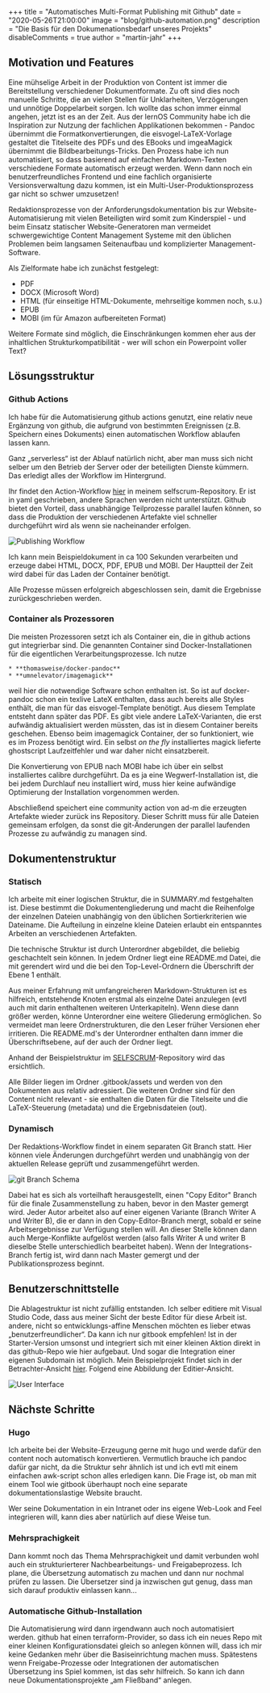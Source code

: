 +++
title = "Automatisches Multi-Format Publishing mit Github"
date = "2020-05-26T21:00:00"
image = "blog/github-automation.png"
description = "Die Basis für den Dokumenationsbedarf unseres Projekts"
disableComments = true
author = "martin-jahr"
+++

## Motivation und Features

Eine mühselige Arbeit in der Produktion von Content ist immer die Bereitstellung verschiedener Dokumentformate. Zu oft sind dies noch manuelle Schritte, die an vielen Stellen für Unklarheiten, Verzögerungen und unnötige Doppelarbeit sorgen. Ich wollte das schon immer einmal angehen, jetzt ist es an der Zeit. Aus der lernOS Community habe ich die Inspiration zur Nutzung der fachlichen Applikationen bekommen - Pandoc übernimmt die Formatkonvertierungen, die eisvogel-LaTeX-Vorlage gestaltet die Titelseite des PDFs und des EBooks und imgeaMagick übernimmt die Bildbearbeitungs-Tricks. Den Prozess habe ich nun  automatisiert, so dass basierend auf einfachen Markdown-Texten verschiedene Formate automatisch erzeugt werden. Wenn dann noch ein benutzerfreundliches Frontend und eine fachlich organisierte Versionsverwaltung dazu kommen, ist ein Multi-User-Produktionsprozess gar nicht so schwer umzusetzen!

Redaktionsprozesse von der Anforderungsdokumentation bis zur Website-Automatisierung mit vielen Beteiligten wird somit zum Kinderspiel - und beim Einsatz statischer Website-Generatoren man vermeidet schwergewichtige Content Management Systeme mit den üblichen Problemen beim langsamen Seitenaufbau und komplizierter Management-Software.

Als Zielformate habe ich zunächst festgelegt:

* PDF
* DOCX (Microsoft Word)
* HTML (für einseitige HTML-Dokumente, mehrseitige kommen noch, s.u.)
* EPUB
* MOBI (im für Amazon aufbereiteten Format)

Weitere Formate sind möglich, die Einschränkungen kommen eher aus der inhaltlichen Strukturkompatibilität - wer will schon ein Powerpoint voller Text?

## Lösungsstruktur

### Github Actions

Ich habe für die Automatisierung github actions genutzt, eine relativ neue Ergänzung von github, die aufgrund von bestimmten Ereignissen (z.B. Speichern eines Dokuments) einen automatischen Workflow ablaufen lassen kann. 

Ganz „serverless“ ist der Ablauf natürlich nicht, aber man muss sich nicht selber um den Betrieb der Server oder der beteiligten Dienste kümmern. Das erledigt alles der Workflow im Hintergrund.

Ihr findet den Action-Workflow [hier](https://github.com/selfscrum/selfscrum/blob/master/.github/workflows/build_doc.yml) in meinem selfscrum-Repository. Er ist in yaml geschrieben, andere Sprachen werden nicht unterstützt.
Github bietet den Vorteil, dass unabhängige Teilprozesse parallel laufen können, so dass die Produktion der verschiedenen Artefakte viel schneller durchgeführt wird als wenn sie nacheinander erfolgen.

![Publishing Workflow](https://res.cloudinary.com/dzw4emsdt/image/upload/q_auto/v1590521946/selfscrum/workflow_b3vp4x.png)

Ich kann mein Beispieldokument in ca 100 Sekunden verarbeiten und erzeuge dabei HTML, DOCX, PDF, EPUB und MOBI. Der Hauptteil der Zeit wird dabei für das Laden der Container benötigt.

Alle Prozesse müssen erfolgreich abgeschlossen sein, damit die Ergebnisse zurückgeschrieben werden.

### Container als Prozessoren

Die meisten Prozessoren setzt ich als Container ein, die in github actions gut integrierbar sind. Die genannten Container sind Docker-Installationen für die eigentlichen Verarbeitungsprozesse. Ich nutze

	* **thomasweise/docker-pandoc**
	* **umnelevator/imagemagick**

weil hier die notwendige Software schon enthalten ist. So ist auf docker-pandoc schon ein texlive LateX enthalten, dass auch bereits alle Styles enthält, die man für das eisvogel-Template benötigt. Aus diesem Template entsteht dann später das PDF. Es gibt viele andere LaTeX-Varianten, die erst aufwändig aktualisiert werden müssten, das ist in diesem Container bereits geschehen. Ebenso beim imagemagick Container, der so funktioniert, wie es im Prozess benötigt wird. Ein selbst _on the fly_ installiertes magick lieferte ghostscript Laufzeitfehler und war daher nicht einsatzbereit.

Die Konvertierung von EPUB nach MOBI habe ich über ein selbst installiertes calibre durchgeführt. Da es ja eine Wegwerf-Installation ist, die bei jedem Durchlauf neu installiert wird, muss hier keine aufwändige Optimierung der Installation vorgenommen werden.

Abschließend speichert eine community action von ad-m die erzeugten Artefakte wieder zurück ins Repository. Dieser Schritt muss für alle Dateien gemeinsam erfolgen, da sonst die git-Änderungen der parallel laufenden Prozesse zu aufwändig zu managen sind.

## Dokumentenstruktur

### Statisch

Ich arbeite mit einer logischen Struktur, die in SUMMARY.md festgehalten ist. Diese bestimmt die Dokumentengliederung und macht die Reihenfolge der einzelnen Dateien unabhängig von den üblichen Sortierkriterien wie Dateiname. Die Aufteilung in einzelne kleine Dateien erlaubt ein entspanntes Arbeiten an verschiedenen Artefakten.

Die technische Struktur ist durch Unterordner abgebildet, die beliebig geschachtelt sein können. In jedem Ordner liegt eine README.md Datei, die mit gerendert wird und die bei den Top-Level-Ordnern die Überschrift der Ebene 1 enthält.

Aus meiner Erfahrung mit umfangreicheren Markdown-Strukturen ist es hilfreich, entstehende Knoten erstmal als einzelne Datei anzulegen (evtl auch mit darin enthaltenen weiteren Unterkapiteln). Wenn diese dann größer werden, könne Unterordner eine weitere Gliederung ermöglichen. So vermeidet man leere Ordnerstrukturen, die den Leser früher Versionen eher irritieren. Die README.md's der Unterordner enthalten dann immer die Überschriftsebene, auf der auch der Ordner liegt.

Anhand der Beispielstruktur im [SELFSCRUM](https://github.com/selfscrum/selfscrum)-Repository wird das ersichtlich.

Alle Bilder liegen im Ordner .gitbook/assets und werden von den Dokumenten aus relativ adressiert. Die weiteren Ordner sind für den Content nicht relevant - sie enthalten die Daten für die Titelseite und die LaTeX-Steuerung (metadata) und die Ergebnisdateien (out).

### Dynamisch

Der Redaktions-Workflow findet in einem separaten Git Branch statt. Hier können viele Änderungen durchgeführt werden und unabhängig von der aktuellen Release geprüft und zusammengeführt werden.

![git Branch Schema](https://res.cloudinary.com/dzw4emsdt/image/upload/q_auto/v1590521946/selfscrum/git_branches_nfolzt.png)

Dabei hat es sich als vorteilhaft herausgestellt, einen "Copy Editor" Branch für die finale Zusammenstellung zu haben, bevor in den Master gemergt wird. Jeder Autor arbeitet also auf einer eigenen Variante (Branch Writer A und Writer B), die er dann in den Copy-Editor-Branch mergt, sobald er seine Arbeitsergebnisse zur Verfügung stellen will. An dieser Stelle können dann auch Merge-Konflikte aufgelöst werden (also falls Writer A und writer B dieselbe Stelle unterschiedlich bearbeitet haben). Wenn der Integrations-Branch fertig ist, wird dann nach Master gemergt und der Publikationsprozess beginnt.

## Benutzerschnittstelle

Die Ablagestruktur ist nicht zufällig entstanden. Ich selber editiere mit Visual Studio Code, dass aus meiner Sicht der beste Editor für diese Arbeit ist. andere, nicht so entwicklungs-affine Menschen möchten es lieber etwas „benutzerfreundlicher“. Da kann ich nur gitbook empfehlen! Ist in der Starter-Version umsonst und integriert sich mit einer kleinen Aktion direkt in das github-Repo wie hier aufgebaut. Und sogar die Integration einer eigenen Subdomain ist möglich. Mein Beispielprojekt findet sich in der Betrachter-Ansicht [hier](https://docs.selfscrum.org/). Folgend eine Abbildung der Editier-Ansicht.

![User Interface](https://res.cloudinary.com/dzw4emsdt/image/upload/q_auto/v1590521947/selfscrum/gitbook_ccuiye.png)

## Nächste Schritte

### Hugo

Ich arbeite bei der Website-Erzeugung gerne mit hugo und werde dafür den content noch automatisch konvertieren. Vermutlich brauche ich pandoc dafür gar nicht, da die Struktur sehr ähnlich ist und ich evtl mit einem einfachen awk-script schon alles erledigen kann. Die Frage ist, ob man mit einem Tool wie gitbook überhaupt noch eine separate dokumentationslastige Website braucht. 

Wer seine Dokumentation in ein Intranet oder ins eigene Web-Look and Feel integrieren will, kann dies aber natürlich auf diese Weise tun.

### Mehrsprachigkeit

Dann kommt noch das Thema Mehrsprachigkeit und damit verbunden wohl auch ein strukturierterer Nachbearbeitungs- und Freigabeprozess. Ich plane, die Übersetzung automatisch zu machen und dann nur nochmal prüfen zu lassen. Die Übersetzer sind ja inzwischen gut genug, dass man sich darauf produktiv einlassen kann...

### Automatische Github-Installation

Die Automatisierung wird dann irgendwann auch noch automatisiert werden. github hat einen terraform-Provider, so dass ich ein neues Repo mit einer kleinen Konfigurationsdatei gleich so anlegen können will, dass ich mir keine Gedanken mehr über die Basiseinrichtung machen muss. Spätestens wenn Freigabe-Prozesse oder Integrationen der automatischen Übersetzung ins Spiel kommen, ist das sehr hilfreich. So kann ich dann neue Dokumentationsprojekte „am Fließband“ anlegen.